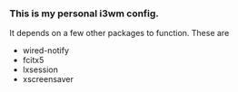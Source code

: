 ### This is my personal i3wm config.

It depends on a few other packages to function. These are
- wired-notify
- fcitx5
- lxsession
- xscreensaver
